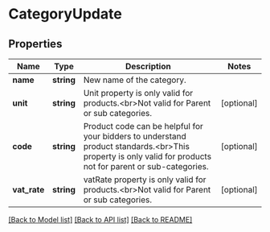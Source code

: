 # CategoryUpdate

## Properties
Name | Type | Description | Notes
------------ | ------------- | ------------- | -------------
**name** | **string** | New name of the category. | 
**unit** | **string** | Unit property is only valid for products.&lt;br&gt;Not valid for Parent or sub categories. | [optional] 
**code** | **string** | Product code can be helpful for your bidders to understand product standards.&lt;br&gt;This property is only valid for products not for parent or sub-categories. | [optional] 
**vat_rate** | **string** | vatRate property is only valid for products.&lt;br&gt;Not valid for Parent or sub categories. | [optional] 

[[Back to Model list]](../README.md#documentation-for-models) [[Back to API list]](../README.md#documentation-for-api-endpoints) [[Back to README]](../README.md)



